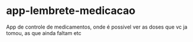 # app-lembrete-medicacao
App de controle de medicamentos, onde é possivel ver as doses que vc ja tomou, as que ainda faltam etc
